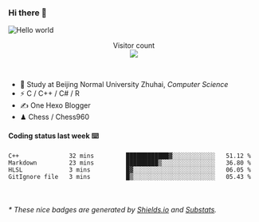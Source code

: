### Hi there 👋


<img src="https://raw.githubusercontent.com/sagar-viradiya/sagar-viradiya/master/resources/banner.png" alt="Hello world">
<p align="center"> 
  Visitor count<br/>
  <img src="https://profile-counter.glitch.me/youszoe/count.svg" />
</p>

<br/>


- 🍻  Study at Beijing Normal University Zhuhai, _Computer Science_
- ⚡  C / C++ / C# / R
- ✍️  One Hexo Blogger
- ♟  Chess / Chess960 


#### Coding status last week ⌨️

<!--START_SECTION:waka-->
```text
C++              32 mins         ████████████▓░░░░░░░░░░░░   51.12 % 
Markdown         23 mins         █████████▒░░░░░░░░░░░░░░░   36.80 % 
HLSL             3 mins          █▓░░░░░░░░░░░░░░░░░░░░░░░   06.05 % 
GitIgnore file   3 mins          █▒░░░░░░░░░░░░░░░░░░░░░░░   05.43 % 
```
<!--END_SECTION:waka-->

<br/>

<center><img src="http://ghchart.rshah.org/409ba5/yousazoe" alt="" /></center>


<h6>* These nice badges are generated by <a href="https://shields.io/">Shields.io</a> and <a href="https://github.com/spencerwooo/Substats">Substats</a>.</h6>
